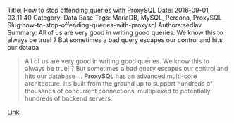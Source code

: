 Title: How to stop offending queries with ProxySQL
Date: 2016-09-01 03:11:40
Category: Data Base
Tags: MariaDB, MySQL, Percona, ProxySQL
Slug:how-to-stop-offending-queries-with-proxysql
Authors:sedlav
Summary: All of us are very good in writing good queries. We know this to always be true! ? But sometimes a bad query escapes our control and hits our databa

> All of us are very good in writing good queries. We know this to always be true! ? But sometimes a bad query escapes our control and hits our database ...
**ProxySQL** has an advanced multi-core architecture. It’s built from the ground up to support hundreds of thousands of concurrent connections, multiplexed to potentially hundreds of backend servers.

[Link](https://www.percona.com/blog/2016/08/23/how-to-stop-an-offending-query-with-proxysql/)
